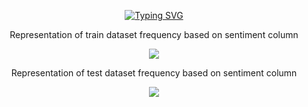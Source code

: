 <p dir='auto' align='center'><a href="https://git.io/typing-svg"><img src="https://readme-typing-svg.demolab.com?font=Fira+Code&duration=2500&pause=1000&color=F7F7E3&center=true&vCenter=true&width=435&lines=***+Sentiment+Analysis+***;!!+Using+Bag+Of+Words+technique+!!" alt="Typing SVG" /></a></p>

<div dir='auto' align='center'> 
  <p> Representation of train dataset frequency based on sentiment column</p>
  <img src=" https://user-images.githubusercontent.com/66842328/214335891-56439edc-353b-4678-bd0a-4a4e27793298.png">

 <div>
  <div dir='auto' align='center'> 
  <p> Representation of test dataset frequency based on sentiment column</p>
  <img src="https://user-images.githubusercontent.com/66842328/214335946-bf01f0bc-19f5-4693-9288-473d2001b0b2.png"> 
 <div>
